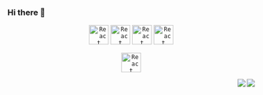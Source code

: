 ### Hi there 👋

<!--
**ratomsky/ratomsky** is a ✨ _special_ ✨ repository because its `README.md` (this file) appears on your GitHub profile.

Here are some ideas to get you started:

- 🔭 I’m currently working on ...
- 🌱 I’m currently learning ...
- 👯 I’m looking to collaborate on ...
- 🤔 I’m looking for help with ...
- 💬 Ask me about ...
- 📫 How to reach me: ...
- 😄 Pronouns: ...
- ⚡ Fun fact: ...
-->

<p align="center">
<a href="https://reactjs.org/"><code><img alt="React" height="40px" src="https://cdn.svgporn.com/logos/react.svg" /></code></a>
<a href="https://redux.js.org/"><code><img alt="React" height="40px" src="https://cdn.svgporn.com/logos/redux.svg" /></code></a>
<a href="https://www.typescriptlang.org/"><code><img alt="React" height="40px" src="https://cdn.svgporn.com/logos/typescript.svg" /></code></a>
<a href="https://react-query.tanstack.com/"><code><img alt="React" height="40px" src="https://react-query.tanstack.com/_next/static/images/emblem-light-5d1cdce6c8bbb006ac6cefb8e1642877.svg" /></code></a>
</p>

<p align="center">
<a href="https://www.postman.com" ><code><img alt="React" height="40px" src="https://cdn.svgporn.com/logos/postman.svg" /></code></a>
</p>

<p>
<img align="right" src="https://github-readme-stats.vercel.app/api?username=ratomsky&theme=prussian" />
</p>

<p>
<img align="right" src="https://github-readme-stats.vercel.app/api/top-langs/?username=ratomsky&layout=compact&theme=prussian" />
</p>
